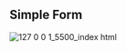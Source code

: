 ## Simple Form

![127 0 0 1_5500_index html](https://github.com/user-attachments/assets/27cea1aa-8142-4bce-8f1f-0456d71eaefd)
